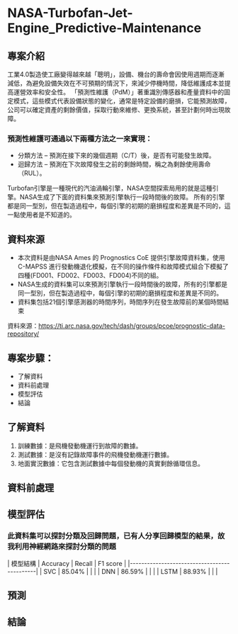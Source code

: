 # NASA-Turbofan-Jet-Engine_Predictive-Maintenance

## 專案介紹

工業4.0製造使工廠變得越來越「聰明」，設備、機台的壽命會因使用週期而逐漸減低，為避免設備失效在不可預期的情況下，來減少停機時間，降低維護成本並提高運營效率和安全性。
「預測性維護（PdM）」著重識別傳感器和產量資料中的固定模式，這些模式代表設備狀態的變化，通常是特定設備的磨損，它能預測故障，公司可以確定資產的剩餘價值，採取行動來維修、更換系統，甚至計劃何時出現故障。

### 預測性維護可通過以下兩種方法之一來實現：
* 分類方法 – 預測在接下來的幾個週期（C/T）後，是否有可能發生故障。
* 迴歸方法 – 預測在下次故障發生之前的剩餘時間，稱之為剩餘使用壽命（RUL）。

Turbofan引擎是一種現代的汽油渦輪引擎，NASA空間探索局用的就是這種引擎。NASA生成了下面的資料集來預測引擎執行一段時間後的故障。
所有的引擎都是同一型別，但在製造過程中，每個引擎的初期的磨損程度和差異是不同的，這一點使用者是不知道的。

## 資料來源

- 本次資料是由NASA Ames 的 Prognostics CoE 提供引擎故障資料集，使用 C-MAPSS 進行發動機退化模擬，在不同的操作條件和故障模式組合下模擬了四種(FD001、FD002、FD003、FD004)不同的組。
- NASA生成的資料集可以來預測引擎執行一段時間後的故障，所有的引擎都是同一型別，但在製造過程中，每個引擎的初期的磨損程度和差異是不同的。
- 資料集包括21個引擎感測器的時間序列，時間序列在發生故障前的某個時間結束

資料來源：https://ti.arc.nasa.gov/tech/dash/groups/pcoe/prognostic-data-repository/

## 專案步驟：

- 了解資料
- 資料前處理
- 模型評估
- 結論

## 了解資料

1. 訓練數據：是飛機發動機運行到故障的數據。
2. 測試數據：是沒有記錄故障事件的飛機發動機運行數據。
3. 地面實況數據：它包含測試數據中每個發動機的真實剩餘循環信息。

## 資料前處理



## 模型評估
### 此資料集可以探討分類及回歸問題，已有人分享回歸模型的結果，故我利用神經網路來探討分類的問題


|  模型結構 |  Accuracy  |  Recall  | F1 score |
|---------------------------------------------| 
|   SVC   |    85.04%   |          |          |
|   DNN   |    86.59%   |          |          |
|   LSTM  |    88.93%   |          |          |

## 預測


## 結論


